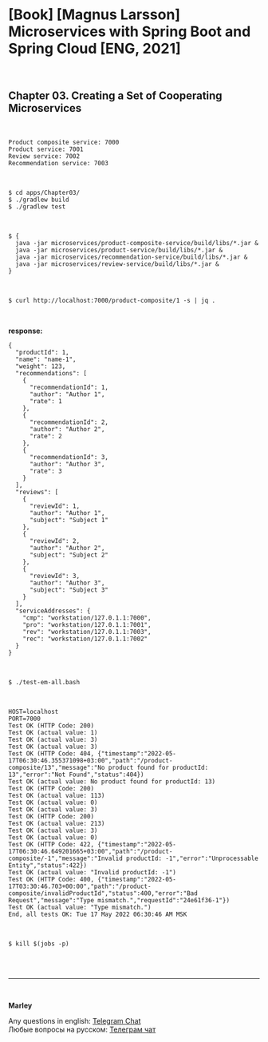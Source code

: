 # [Book] [Magnus Larsson] Microservices with Spring Boot and Spring Cloud [ENG, 2021]

<br/>

## Chapter 03. Creating a Set of Cooperating Microservices  

<br/>

```
Product composite service: 7000
Product service: 7001
Review service: 7002
Recommendation service: 7003
```

<br/>


```
$ cd apps/Chapter03/
$ ./gradlew build
$ ./gradlew test
```

<br/>

```
$ {
  java -jar microservices/product-composite-service/build/libs/*.jar &
  java -jar microservices/product-service/build/libs/*.jar &
  java -jar microservices/recommendation-service/build/libs/*.jar &
  java -jar microservices/review-service/build/libs/*.jar &
}
```

<br/>

```
$ curl http://localhost:7000/product-composite/1 -s | jq .
```

<br/>

**response:**  

```
{
  "productId": 1,
  "name": "name-1",
  "weight": 123,
  "recommendations": [
    {
      "recommendationId": 1,
      "author": "Author 1",
      "rate": 1
    },
    {
      "recommendationId": 2,
      "author": "Author 2",
      "rate": 2
    },
    {
      "recommendationId": 3,
      "author": "Author 3",
      "rate": 3
    }
  ],
  "reviews": [
    {
      "reviewId": 1,
      "author": "Author 1",
      "subject": "Subject 1"
    },
    {
      "reviewId": 2,
      "author": "Author 2",
      "subject": "Subject 2"
    },
    {
      "reviewId": 3,
      "author": "Author 3",
      "subject": "Subject 3"
    }
  ],
  "serviceAddresses": {
    "cmp": "workstation/127.0.1.1:7000",
    "pro": "workstation/127.0.1.1:7001",
    "rev": "workstation/127.0.1.1:7003",
    "rec": "workstation/127.0.1.1:7002"
  }
}
```


<br/>

```
$ ./test-em-all.bash
```

<br/>


```
HOST=localhost
PORT=7000
Test OK (HTTP Code: 200)
Test OK (actual value: 1)
Test OK (actual value: 3)
Test OK (actual value: 3)
Test OK (HTTP Code: 404, {"timestamp":"2022-05-17T06:30:46.355371098+03:00","path":"/product-composite/13","message":"No product found for productId: 13","error":"Not Found","status":404})
Test OK (actual value: No product found for productId: 13)
Test OK (HTTP Code: 200)
Test OK (actual value: 113)
Test OK (actual value: 0)
Test OK (actual value: 3)
Test OK (HTTP Code: 200)
Test OK (actual value: 213)
Test OK (actual value: 3)
Test OK (actual value: 0)
Test OK (HTTP Code: 422, {"timestamp":"2022-05-17T06:30:46.649201665+03:00","path":"/product-composite/-1","message":"Invalid productId: -1","error":"Unprocessable Entity","status":422})
Test OK (actual value: "Invalid productId: -1")
Test OK (HTTP Code: 400, {"timestamp":"2022-05-17T03:30:46.703+00:00","path":"/product-composite/invalidProductId","status":400,"error":"Bad Request","message":"Type mismatch.","requestId":"24e61f36-1"})
Test OK (actual value: "Type mismatch.")
End, all tests OK: Tue 17 May 2022 06:30:46 AM MSK

```

<br/>

```
$ kill $(jobs -p)
```

<br/><br/>

---

<br/>

**Marley**

Any questions in english: <a href="https://javadev.org/chat/">Telegram Chat</a>  
Любые вопросы на русском: <a href="https://javadev.ru/chat/">Телеграм чат</a>